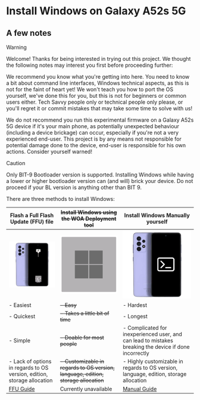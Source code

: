 # Install Windows on Galaxy A52s 5G

## A few notes

> [!WARNING]
> Welcome! Thanks for being interested in trying out this project. We thought the following notes may interest you first before proceeding further:
>
> We recommend you know what you're getting into here. You need to know a bit about command line interfaces, Windows technical aspects, as this is not for the faint of heart yet! We won't teach you how to port the OS yourself, we've done this for you, but this is not for beginners or common users either. Tech Savvy people only or technical people only please, or you'll regret it or commit mistakes that may take some time to solve with us!
>
> We do not recommend you run this experimental firmware on a Galaxy A52s 5G device if it's your main phone, as potentially unexpected behaviour (including a device brickage) can occur, especially if you're not a very experienced end-user. This project is by any means not responsible for potential damage done to the device, end-user is responsible for his own actions. Consider yourself warned! 

> [!CAUTION]
> Only BIT-9 Bootloader version is supported. Installing Windows while having a lower or higher bootloader version can (and will) brick your device. Do not proceed if your BL version is anything other than BIT 9.

There are three methods to install Windows:

| **Flash a Full Flash Update (FFU) file**                                                                       | ~~**Install Windows using the WOA Deployment tool**~~                                                              |  **Install Windows Manually yourself**                                                                         |
|----------------------------------------------------------------------------------------------------------------|--------------------------------------------------------------------------------------------------------------------|----------------------------------------------------------------------------------------------------------------|
| <a href="FFU-Guide/FlashingFFU.md"><img src="images/A52s-FFU.png" width="200"></a>                             | <img src="images/A52s-WOA-Device-Manager.png" width="200">                                                         | <a href="ManualGuide/InstallWindowsManually.md"><img src="images/A52s-Manual.png" width="200"></a>             |
| - Easiest                                                                                                      | ~~- Easy~~                                                                                                         | - Hardest                                                                                                      |
| - Quickest                                                                                                     | ~~- Takes a little bit of time~~                                                                                   | - Longest                                                                                                      |
| - Simple                                                                                                       | ~~- Doable for most people~~                                                                                       | - Complicated for inexperienced user, and can lead to mistakes breaking the device if done incorrectly         |
| - Lack of options in regards to OS version, edition, storage allocation                                        | ~~- Customizable in regards to OS version, language, edition, storage allocation~~                                 | - Highly customizable in regards to OS version, language, edition, storage allocation                          |
| [FFU Guide](FFU-Guide/FlashingFFU.md)                                                                          | Currently unavailable                                                                                              | [Manual Guide](Manual-Guide/InstallWindowsManually.md)                                                          |
